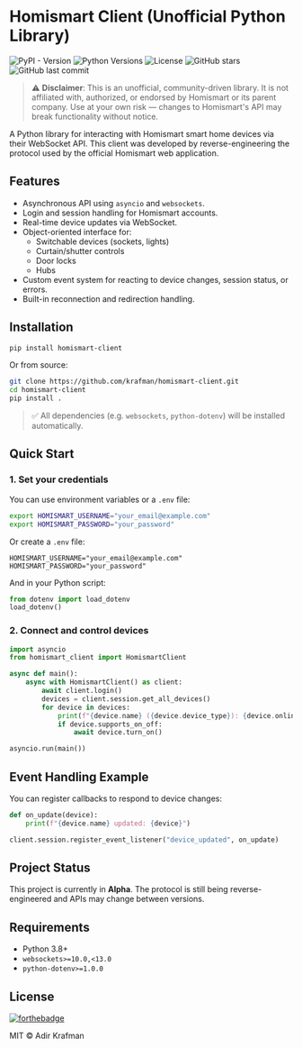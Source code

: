 # Homismart Client (Unofficial Python Library)

![PyPI - Version](https://img.shields.io/pypi/v/homismart-client)
![Python Versions](https://img.shields.io/pypi/pyversions/homismart-client)
![License](https://img.shields.io/pypi/l/homismart-client)
![GitHub stars](https://img.shields.io/github/stars/krafman/homismart-client?style=social)
![GitHub last commit](https://img.shields.io/github/last-commit/krafman/homismart-client)

> ⚠️ **Disclaimer**: This is an unofficial, community-driven library. It is not affiliated with, authorized, or endorsed by Homismart or its parent company. Use at your own risk — changes to Homismart's API may break functionality without notice.

A Python library for interacting with Homismart smart home devices via their WebSocket API. This client was developed by reverse-engineering the protocol used by the official Homismart web application.

## Features

- Asynchronous API using `asyncio` and `websockets`.
- Login and session handling for Homismart accounts.
- Real-time device updates via WebSocket.
- Object-oriented interface for:
  - Switchable devices (sockets, lights)
  - Curtain/shutter controls
  - Door locks
  - Hubs
- Custom event system for reacting to device changes, session status, or errors.
- Built-in reconnection and redirection handling.

## Installation

```bash
pip install homismart-client
```

Or from source:

```bash
git clone https://github.com/krafman/homismart-client.git
cd homismart-client
pip install .
```

> ✅ All dependencies (e.g. `websockets`, `python-dotenv`) will be installed automatically.

## Quick Start

### 1. Set your credentials

You can use environment variables or a `.env` file:

```bash
export HOMISMART_USERNAME="your_email@example.com"
export HOMISMART_PASSWORD="your_password"
```

Or create a `.env` file:

```env
HOMISMART_USERNAME="your_email@example.com"
HOMISMART_PASSWORD="your_password"
```

And in your Python script:

```python
from dotenv import load_dotenv
load_dotenv()
```

### 2. Connect and control devices

```python
import asyncio
from homismart_client import HomismartClient

async def main():
    async with HomismartClient() as client:
        await client.login()
        devices = client.session.get_all_devices()
        for device in devices:
            print(f"{device.name} ({device.device_type}): {device.online}")
            if device.supports_on_off:
                await device.turn_on()

asyncio.run(main())
```

## Event Handling Example

You can register callbacks to respond to device changes:

```python
def on_update(device):
    print(f"{device.name} updated: {device}")

client.session.register_event_listener("device_updated", on_update)
```

## Project Status

This project is currently in **Alpha**. The protocol is still being reverse-engineered and APIs may change between versions.

## Requirements

- Python 3.8+
- `websockets>=10.0,<13.0`
- `python-dotenv>=1.0.0`

## License
[![forthebadge](https://forthebadge.com/images/badges/license-mit.svg)](https://forthebadge.com)

MIT © Adir Krafman
